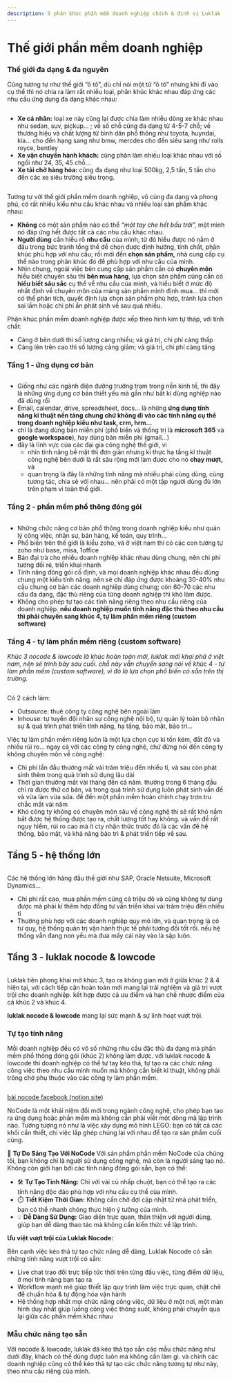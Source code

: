 ```yaml
---
description: 5 phân khúc phần mềm doanh nghiệp chính & định vị Luklak
---
```


# Thế giới phần mềm doanh nghiệp

### Thế giới đa dạng & đa nguyên

Cũng tương tự như thế giới “ô tô”, dù chỉ nói một từ “ô tô” nhưng khi đi vào cụ thể thì nó chia ra làm rất nhiều loại, phân khúc khác nhau đáp ứng các nhu cầu ứng dụng đa dạng khác nhau:

<figure><img src="../../.gitbook/assets/69C6F63B-6BA9-4BCF-AA6D-364CD816BDC9_1_105_c.jpeg" alt=""><figcaption></figcaption></figure>

* **Xe cá nhân:** loại xe này cũng lại được chia làm nhiều dòng xe khác nhau như sedan, suv, pickup… ; về số chỗ cũng đa dạng từ 4-5-7 chỗ; về thương hiệu và chất lượng từ bình dân phổ thông như toyota, huyndai, kia… cho đến hạng sang như bmw, mercdes cho đến siêu sang như rolls royce, bentley
* **Xe vận chuyển hành khách:** cũng phân làm nhiều loại khác nhau với số ngồi như 24, 35, 45 chỗ…
* **Xe tải chở hàng hóa:** cũng đa dạng như loại 500kg, 2,5 tấn, 5 tấn cho đến các xe siêu trường siêu trọng.

<figure><img src="../../.gitbook/assets/AA9C30F3-5135-4D47-957B-0C946A4CC33D.jpeg" alt=""><figcaption></figcaption></figure>

Tương tự với thế giới phần mềm doanh nghiệp, vô cùng đa dạng và phong phú, có rất nhiều kiểu nhu cầu khác nhau và nhiều loại sản phẩm khác nhau:

* **Không** có một sản phẩm nào có thể _“một tay che hết bầu trời”,_ một mình nó đáp ứng hết được tất cả các nhu cầu khác nhau.
* **Người dùng** cần hiểu rõ **nhu cầu** của mình, từ đó hiểu được nó nằm ở đâu trong bức tranh tổng thể để chọn được định hướng, tính chất, phân khúc phù hợp với nhu cầu; rồi mới đến **chọn sản phẩm,** nhà cung cấp cụ thể nào trong phân khúc đó để phù hợp với nhu cầu của mình.
* Nhìn chung, ngoài việc bên cung cấp sản phẩm cần có **chuyên môn** hiểu biết chuyên sâu thì **bên mua hàng**, lựa chọn sản phầm cũng cần có **hiểu biết sâu sắc** cụ thể về nhu cầu của mình, và hiểu biết ở mức độ nhất định về chuyên môn của mảng sản phẩm mình định mua… thì mới có thể phân tích, quyết định lựa chọn sản phẩm phù hợp, tránh lựa chọn sai lầm hoặc chi phí ẩn phát sinh về sau quá nhiều.

Phân khúc phần mềm doanh nghiệp được xếp theo hình kim tự tháp, với tính chất:

* Càng ở bên dưới thì số lượng càng nhiều; và giá trị, chi phí càng thấp
* Càng lên trên cao thì số lượng càng giảm; và giá trị, chi phí càng tăng

### Tầng 1 - ứng dụng cơ bản

<figure><img src="../../.gitbook/assets/Untitled.png" alt=""><figcaption></figcaption></figure>

* Giống như các ngành điện đường trường trạm trong nền kinh tế, thì đây là những ứng dụng cơ bản thiết yếu mà gần như bất kì dùng nghiệp nào đã dùng rồi
* Email, calendar, drive, spreadsheet, docs… là những **ứng dụng tính năng kĩ thuật nền tảng chung chứ không đi vào các tính năng cụ thể trong doanh nghiệp kiểu như task, crm, hrm…**
* chỉ là đang dùng bản miễn phí (phổ biến và thống trị là **microsoft 365** và **google workspace**), hay dùng bản miễn phí (gmail…)
* đây là lĩnh vực của các đại gia công nghệ thế giới, vì
  * nhìn tính năng bề mặt thì đơn giản nhưng kì thực hạ tầng kĩ thuật công nghệ bên dưới là rất sâu rộng mới làm được cho nó **chạy mượt,** và
  * quan trọng là đây là những tính năng mà nhiều phải cùng dùng, cùng tương tác, chia sẻ với nhau… nên phải có một tập người dùng đủ lớn trên phạm vi toàn thế giới.

### Tầng 2 - phần mềm phổ thông đóng gói

<figure><img src="../../.gitbook/assets/image (244).png" alt=""><figcaption></figcaption></figure>

* Những chức năng cơ bản phổ thông trong doanh nghiệp kiểu như quản lý công việc, nhân sự, bán hàng, kế toán, quy trình…
* Phổ biến trên thế giới là kiểu zoho, và ở việt nam thì có các con tương tự zoho như base, misa, 1office
* Bán đại trà cho nhiều doanh nghiệp khác nhau dùng chung, nên chi phí tương đối rẻ, triển khai nhanh
* Tính năng đóng gói cố định, và mọi doanh nghiệp khác nhau đều dùng chung một kiểu tính năng. nên sẽ chỉ đáp ứng được khoảng 30-40% nhu cầu chung cơ bản các doanh nghiệp dùng chung; còn 60-70 các nhu cầu đa dạng, đặc thù riêng của từng doanh nghiệp thì khó làm được.
* Không cho phép tự tạo các tính năng riêng theo nhu cầu riêng của doanh nghiệp. **nếu doanh nghiệp muốn tính năng đặc thù theo nhu cầu thì phải chuyến sang khúc 4, tự làm phần mềm riêng (custom software)**

### Tầng 4 - tự làm phần mềm riêng (custom software)

_Khúc 3 nocode & lowcode là khúc hoàn toàn mới, luklak mới khai phá ở việt nam, nên sẽ trình bày sau cuối. chỗ này vẫn chuyển sang nói về khúc 4 - tự làm phần mềm (custom software), vì đó là lựa chọn phổ biến có sẵn trên thị trường._

<figure><img src="../../.gitbook/assets/image (245).png" alt=""><figcaption></figcaption></figure>

Có 2 cách làm:

* Outsource: thuê công ty công nghệ bên ngoài làm
* Inhouse: tự tuyển đội nhân sự công nghệ nội bộ, tự quản lý toàn bộ nhân sự & quá trình phát triển tính năng, hạ tầng, bảo mật, bảo trì…

Việc tự làm phần mềm riêng luôn là một lựa chọn cực kì tốn kém, đắt đỏ và nhiều rủi ro… ngay cả với các công ty công nghệ, chứ đừng nói đến công ty không chuyên môn về công nghệ:

* Chi phí lần đầu thường mất vài trăm triệu đến nhiểu tỉ, và sau còn phát sinh thêm trong quá trình sử dụng lâu dài
* Thời gian thường mất vài tháng đến cả năm. thường trong 6 tháng đầu chỉ ra được thứ cơ bản, và trong quá trình sử dụng luôn phát sinh vấn đề và vừa làm vừa sửa. để đến một phần mềm hoàn chỉnh chạy trơn tru chắc mất vài năm
* Khó công ty không có chuyên môn sâu về công nghệ thì sẽ rất khó nắm bắt được hệ thống được tạo ra, chất lượng tốt hay không. và vấn đề rất nguy hiểm, rủi ro cao mà ít cty nhận thức trước đó là các vấn đề hệ thống, bảo mật, và khả năng bảo trì & phát triển tiếp về sau.

## Tầng 5 - hệ thống lớn

<figure><img src="../../.gitbook/assets/image (246).png" alt=""><figcaption></figcaption></figure>

Các hệ thống lớn hàng đầu thế giới như SAP, Oracle Netsuite, Microsoft Dynamics…

* Chi phí rất cao, mua phần mềm cũng cả triệu đô và cũng không tự dùng được mà phải kí thêm hợp đồng tư vấn triển khai vài trăm triệu đến nhiều tỉ
* Thường phù hợp với các doanh nghiệp quy mô lớn, và quan trọng là có tư quy, hệ thống quản trị vận hành thực tế phải tương đối tốt rồi. nếu hệ thống vẫn đang non yếu mà đưa mấy cái này vào là sập luôn.

## Tầng 3 - luklak nocode & lowcode

<figure><img src="../../.gitbook/assets/image (247).png" alt=""><figcaption></figcaption></figure>

Luklak tiên phong khai mở khúc 3, tạo ra không gian mới ở giữa khúc 2 & 4 hiện tại, với cách tiếp cận hoàn toàn mới mang lại trải nghiệm và giá trị vượt trội cho doanh nghiệp. kết hợp được cả ưu điểm và hạn chế nhược điểm của cả khúc 2 và khúc 4.

**luklak nocode & lowcode** mang lại sức mạnh & sự linh hoạt vượt trội.

### Tự tạo tính năng

Mỗi doanh nghiệp đều có vô số những nhu cầu đặc thù đa dạng mà phần mềm phổ thông đóng gói (khúc 2) không làm được. với luklak nocode & lowcode thì doanh nghiệp có thể tự tay kéo thả, tự tạo ra các chức năng công việc theo nhu cầu mình muốn mà không cần biết kĩ thuật, không phải trông chờ phụ thuộc vào các công ty làm phần mềm.

<figure><img src="../../.gitbook/assets/image (250).png" alt=""><figcaption></figcaption></figure>

[bài nocode facebook (notion.site)](https://www.notion.so/b-i-nocode-facebook-2a081d3233d744fb93a1534e7c688760?pvs=21)

NoCode là một khái niệm đổi mới trong ngành công nghệ, cho phép bạn tạo ra ứng dụng hoặc phần mềm mà không cần phải viết một dòng mã lập trình nào. Tưởng tượng nó như là việc xây dựng mô hình LEGO: bạn có tất cả các khối cần thiết, chỉ việc lắp ghép chúng lại với nhau để tạo ra sản phẩm cuối cùng.

🌈 **Tự Do Sáng Tạo Với NoCode** Với sản phẩm phần mềm NoCode của chúng tôi, bạn không chỉ là người sử dụng công nghệ, mà còn là người sáng tạo nó. Không còn giới hạn bởi các tính năng đóng gói sẵn, bạn có thể:

* 🛠️ **Tự Tạo Tính Năng:** Chỉ với vài cú nhấp chuột, bạn có thể tạo ra các tính năng độc đáo phù hợp với nhu cầu cụ thể của mình.
* ⏱️ **Tiết Kiệm Thời Gian:** Không cần chờ đợi cập nhật từ nhà phát triển, bạn có thể nhanh chóng thực hiện ý tưởng của mình.
* 💡 **Dễ Dàng Sử Dụng:** Giao diện trực quan, thân thiện với người dùng, giúp bạn dễ dàng thao tác mà không cần kiến thức về lập trình.

**Ưu việt vượt trội của Luklak Nocode:**

Bên cạnh việc kéo thả tự tạo chức năng dễ dàng, Luklak Nocode có sẵn những tính năng vượt trội có sẵn:

* Live chat trao đổi trực tiếp tức thời trên từng đầu việc, từng điểm dữ liệu, ở mọi tính năng bạn tạo ra
* Workflow mạnh mẽ giúp thiết lập quy trình làm việc trực quan, chặt chẽ để chuẩn hóa & tự động hóa vận hành
* Hệ thống hợp nhất mọi chức năng công việc, dữ liệu ở một nơi, một màn hình duy nhất giúp luồng công việc thông suốt, không phải chuyển qua lại giữa các phần mềm khác nhau

### Mẫu chức năng tạo sẵn

Với nocode & lowcode, luklak đã kéo thả tạo sẵn các mẫu chức năng như dưới đây, khách có thể dùng được luôn mà không cần làm gì. và chính các doanh nghiệp cũng có thể kéo thả tự tạo các chức năng tương tự như này, theo nhu cầu riêng của mình.
